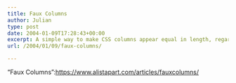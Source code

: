 ```yaml
---
title: Faux Columns
author: Julian
type: post
date: 2004-01-09T17:28:43+00:00
excerpt: A simple way to make CSS columns appear equal in length, regardless of the content that they contain.
url: /2004/01/09/faux-columns/

---
```

&#8220;Faux Columns&#8221;:https://www.alistapart.com/articles/fauxcolumns/